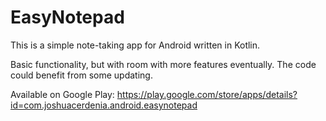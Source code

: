 # EasyNotepad

This is a simple note-taking app for Android written in Kotlin.

Basic functionality, but with room with more features eventually. The code could benefit from some updating.

Available on Google Play: https://play.google.com/store/apps/details?id=com.joshuacerdenia.android.easynotepad
